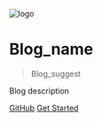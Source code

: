 <!-- 封面页面 -->
![logo](https://docsify.js.org/_media/icon.svg)

# Blog_name

> Blog_suggest

Blog description

[GitHub](github_url)
[Get Started](home.md)